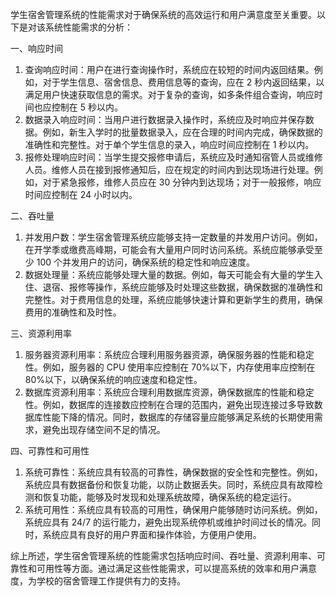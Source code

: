 学生宿舍管理系统的性能需求对于确保系统的高效运行和用户满意度至关重要。以下是对该系统性能需求的分析：

一、响应时间

1. 查询响应时间：用户在进行查询操作时，系统应在较短的时间内返回结果。例如，对于学生信息、宿舍信息、费用信息等的查询，应在 2 秒内返回结果，以满足用户快速获取信息的需求。对于复杂的查询，如多条件组合查询，响应时间也应控制在 5 秒以内。
2. 数据录入响应时间：当用户进行数据录入操作时，系统应及时响应并保存数据。例如，新生入学时的批量数据录入，应在合理的时间内完成，确保数据的准确性和完整性。对于单个学生信息的录入，响应时间应控制在 1 秒以内。
3. 报修处理响应时间：当学生提交报修申请后，系统应及时通知宿管人员或维修人员。维修人员在接到报修通知后，应在规定的时间内到达现场进行处理。例如，对于紧急报修，维修人员应在 30 分钟内到达现场；对于一般报修，响应时间应控制在 24 小时以内。

二、吞吐量

1. 并发用户数：学生宿舍管理系统应能够支持一定数量的并发用户访问。例如，在开学季或缴费高峰期，可能会有大量用户同时访问系统。系统应能够承受至少 100 个并发用户的访问，确保系统的稳定性和响应速度。
2. 数据处理量：系统应能够处理大量的数据。例如，每天可能会有大量的学生入住、退宿、报修等操作，系统应能够及时处理这些数据，确保数据的准确性和完整性。对于费用信息的处理，系统应能够快速计算和更新学生的费用，确保费用的准确性和及时性。

三、资源利用率

1. 服务器资源利用率：系统应合理利用服务器资源，确保服务器的性能和稳定性。例如，服务器的 CPU 使用率应控制在 70%以下，内存使用率应控制在 80%以下，以确保系统的响应速度和稳定性。
2. 数据库资源利用率：系统应合理利用数据库资源，确保数据库的性能和稳定性。例如，数据库的连接数应控制在合理的范围内，避免出现连接过多导致数据库性能下降的情况。同时，数据库的存储容量应能够满足系统的长期使用需求，避免出现存储空间不足的情况。

四、可靠性和可用性

1. 系统可靠性：系统应具有较高的可靠性，确保数据的安全性和完整性。例如，系统应具有数据备份和恢复功能，以防止数据丢失。同时，系统应具有故障检测和恢复功能，能够及时发现和处理系统故障，确保系统的稳定运行。
2. 系统可用性：系统应具有较高的可用性，确保用户能够随时访问系统。例如，系统应具有 24/7 的运行能力，避免出现系统停机或维护时间过长的情况。同时，系统应具有良好的用户界面和操作体验，方便用户使用。

综上所述，学生宿舍管理系统的性能需求包括响应时间、吞吐量、资源利用率、可靠性和可用性等方面。通过满足这些性能需求，可以提高系统的效率和用户满意度，为学校的宿舍管理工作提供有力的支持。
